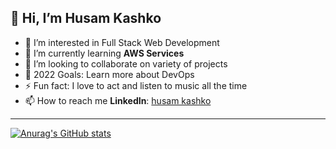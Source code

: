 ## 👋 Hi, I’m Husam Kashko

- 👀 I’m interested in Full Stack Web Development
- 🌱 I’m currently learning **AWS Services**
- 👯 I’m looking to collaborate on variety of projects
- 🥅  2022 Goals: Learn more about DevOps
- ⚡  Fun fact: I love to act and listen to music all the time
- 📫 How to reach me **LinkedIn**: [husam kashko](https://www.linkedin.com/in/husam-kashko-61a526181)

---

[![Anurag's GitHub stats](https://github-readme-stats.vercel.app/api?username=hkashko97&show_icons=true)](https://github.com/anuraghazra/github-readme-stats)
